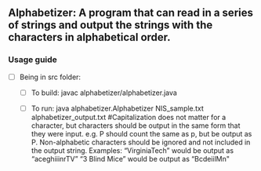 ## Alphabetizer: A program that can read in a series of strings and output the strings with the characters in alphabetical order. 
### Usage guide
- [ ] Being in src folder:
    - [ ] To build: javac alphabetizer/alphabetizer.java 
    - [ ] To run: java alphabetizer.Alphabetizer NIS_sample.txt alphabetizer_output.txt
#Capitalization does not matter for a character, but characters should be output in the same form that they were input.  e.g. P should count the same as p, but be output as P.  Non-alphabetic characters should be ignored and not included in the output string.
Examples: 
    “VirginiaTech” would be output as “aceghiiinrTV”
    “3 Blind Mice” would be output as “BcdeiilMn"

 
